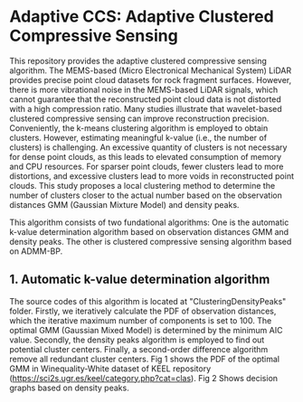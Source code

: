 # Adaptive CCS: Adaptive Clustered Compressive Sensing
This repository provides the adaptive clustered compressive sensing algorithm. The MEMS-based (Micro Electronical Mechanical System) LiDAR provides precise point cloud datasets for rock fragment surfaces. However, there is more vibrational noise in the MEMS-based LiDAR signals, which cannot guarantee that the reconstructed point cloud data is not distorted with a high compression ratio. Many studies illustrate that wavelet-based clustered compressive sensing can improve reconstruction precision. Conveniently, the k-means clustering algorithm is employed to obtain clusters. However, estimating meaningful k-value (i.e., the number of clusters) is challenging. An excessive quantity of clusters is not necessary for dense point clouds, as this leads to elevated consumption of memory and CPU resources. For sparser point clouds, fewer clusters lead to more distortions, and excessive clusters lead to more voids in reconstructed point clouds. This study proposes a local clustering method to determine the number of clusters closer to the actual number based on the observation distances GMM (Gaussian Mixture Model) and density peaks.

This algorithm consists of two fundational algorithms: One is the automatic k-value determination algorithm based on observation distances GMM and density peaks. The other is clustered compressive sensing algorithm based on ADMM-BP.

## 1. Automatic k-value determination algorithm
The source codes of this algorithm is located at "ClusteringDensityPeaks" folder. Firstly, we iteratively calculate the PDF of observation distances, which the iterative maximum number of components is set to 100. The optimal GMM (Gaussian Mixed Model) is determined by the minimum AIC value. Secondly, the density peaks algorithm is employed to find out potential cluster centers. Finally, a second-order difference algorithm remove all redundant cluster centers. Fig 1 shows the PDF of the optimal GMM in Winequality-White dataset of KEEL repository (https://sci2s.ugr.es/keel/category.php?cat=clas). Fig 2 Shows decision graphs based on density peaks.


